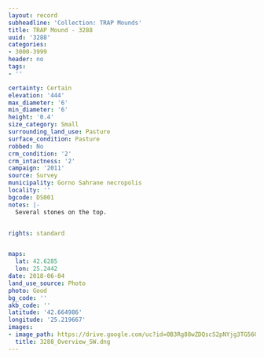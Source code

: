 ```yaml
---
layout: record
subheadline: 'Collection: TRAP Mounds'
title: TRAP Mound - 3288
uuid: '3288'
categories:
- 3000-3999
header: no
tags:
- ''

certainty: Certain
elevation: '444'
max_diameter: '6'
min_diameter: '6'
height: '0.4'
size_category: Small
surrounding_land_use: Pasture
surface_condition: Pasture
robbed: No
crm_condition: '2'
crm_intactness: '2'
campaign: '2011'
source: Survey
municipality: Gorno Sahrane necropolis
locality: ''
bgcode: DS001
notes: |-
  Several stones on the top.


rights: standard


maps:
  lat: 42.6285
  lon: 25.2442
date: 2018-06-04
land_use_source: Photo
photo: Good
bg_code: ''
akb_code: ''
latitude: '42.664986'
longitude: '25.219667'
images:
- image_path: https://drive.google.com/uc?id=0B3Rg88wZDQscS2pNYjg3TG56OU0
  title: 3288_Overview_SW.dng
---
```

